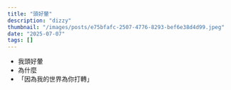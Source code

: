 ```yaml
---
title: "頭好暈"
description: "dizzy"
thumbnail: "/images/posts/e75bfafc-2507-4776-8293-bef6e38d4d99.jpeg"
date: "2025-07-07"
tags: []
---
```

- 我頭好暈
- 為什麼
- 「因為我的世界為你打轉」
